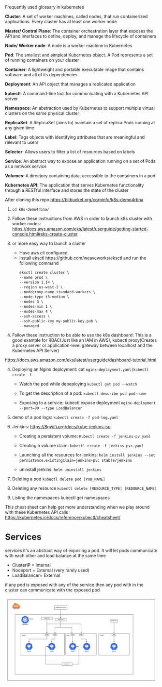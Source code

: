 Frequently used glossary in kubernetes

**Cluster**: A set of worker machines, called nodes, that run containerized applications. Every cluster has at least one worker node

**Master/ Control Plane**: The container orchestration layer that exposes the API and interfaces to define, deploy, and manage the lifecycle of containers

**Node/ Worker node**: A node is a worker machine in Kubernetes

**Pod**: The smallest and simplest Kubernetes object. A Pod represents a set of running containers on your cluster

**Container**: A lightweight and portable executable image that contains software and all of its dependencies

**Deployment**: An API object that manages a replicated application

**kubectl**: A command-line tool for communicating with a Kubernetes API server

**Namespace**: An abstraction used by Kubernetes to support multiple virtual clusters on the same physical cluster

**ReplicaSet**: A ReplicaSet (aims to) maintain a set of replica Pods running at any given time

**Label**: Tags objects with identifying attributes that are meaningful and relevant to users

**Selector**: Allows users to filter a list of resources based on labels

**Service**: An abstract way to expose an application running on a set of Pods as a network service

**Volumes**: A directory containing data, accessible to the containers in a pod

**Kubernetes API**: The application that serves Kubernetes functionality through a RESTful interface and stores the state of the cluster

After cloning this repo https://bitbucket.org/corpinfo/k8s-demo4rbna 
1. ```cd k8s-demo4rbna/```

2. Follow these instructions from AWS in order to launch k8s cluster with worker nodes: https://docs.aws.amazon.com/eks/latest/userguide/getting-started-console.html#eks-create-cluster

3. or more easy way to launch a cluster
     * Have aws cli configured
     * Install eksctl https://github.com/weaveworks/eksctl and run the following command
          ```
          eksctl create cluster \
          --name prod \
          --version 1.14 \
          --region us-west-2 \
          --nodegroup-name standard-workers \
          --node-type t3.medium \
          --nodes 3 \
          --nodes-min 1 \
          --nodes-max 4 \
          --ssh-access \
          --ssh-public-key my-public-key.pub \
          --managed
          ```

3. Follow these instruction to be able to use the k8s dashboard: This is a good example for RBAC(Just like an IAM in AWS), kubectl proxy(Creates a proxy server or application-level gateway between localhost and the Kubernetes API Server)

https://docs.aws.amazon.com/eks/latest/userguide/dashboard-tutorial.html


4. Deploying an Nginx deployment: cat ```nginx-deployment.yaml|kubectl create -f ```

     * Watch the pod while depeploying ```kubectl get pod --watch```

     * To get the description of a pod: ```kubectl describe pod pod-name```

     * Exposing to a service: kubectl expose deployment ```nginx-deployment --port=80 --type LoadBalancer```

5. demo of a pod logs: ```kubectl create -f pod-log.yaml```

6. Jenkins: https://8gwifi.org/docs/kube-jenkins.jsp

     * Creating a persistent volume: ```Kubectl create -f jenkins-pv.yaml```

     * Creating a volume claim: ```kubectl create -f jenkins-pvc.yaml```

     * Launching all the resources for jenkins: ```helm install jenkins --set persistence.existingClaim=jenkins-pvc stable/jenkins```

     * uninstall jenkins: ```helm uninstall jenkins```

7. Deleting a pod ```kubectl delete pod [POD_NAME]```

8. Deleting any resource ```kubectl delete [RESOURCE_TYPE] [REDOURCE_NAME]```

9. Listing the namespaces kubectl get namespaces

This cheat sheet can help get more understanding when we play around with these Kubernetes API calls https://kubernetes.io/docs/reference/kubectl/cheatsheet/


# Services

services it's an abstract way of exposing a pod. It will let pods communicate with each other and load balance at the same time 

* ClusterIP = Internal
* Nodeport = External (very rarely used)
* LoadBalancer= External

if any pod is exposed with any of the service then any pod with in the cluster can communicate with the exposed pod

![Service Diagram](images/service.png)